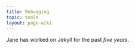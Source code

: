 ```yaml
---
title: Debugging
topic: tools
layout: page-wiki
---
```


Jane has worked on Jekyll for the past *five years*.